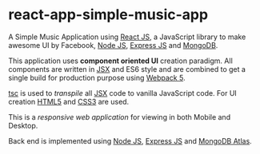 # react-app-simple-music-app

A Simple Music Application using [React JS](https://react.dev/learn), a JavaScript library to make awesome UI by Facebook, [Node JS](https://nodejs.org/en/docs), [Express JS](https://expressjs.com/en/api.html) and [MongoDB](https://docs.mongodb.com/).

This application uses **component oriented UI** creation paradigm. All components are written in [JSX](https://react.dev/learn/writing-markup-with-jsx) and ES6 style and are combined to get a single build for production purpose using [Webpack 5](https://webpack.js.org/concepts/).

[tsc](https://www.typescriptlang.org/docs/handbook/compiler-options.html) is used to _transpile_ all [JSX](https://react.dev/learn/writing-markup-with-jsx) code to vanilla JavaScript code. For UI creation [HTML5](https://www.w3schools.com/html/html5_intro.asp) and [CSS3](https://www.w3schools.com/css/) are used.

This is a _responsive web application_ for viewing in both Mobile and Desktop.

Back end is implemented using [Node JS](https://nodejs.org/en/docs), [Express JS](https://expressjs.com/en/api.html) and [MongoDB Atlas](https://www.mongodb.com/cloud/atlas).



